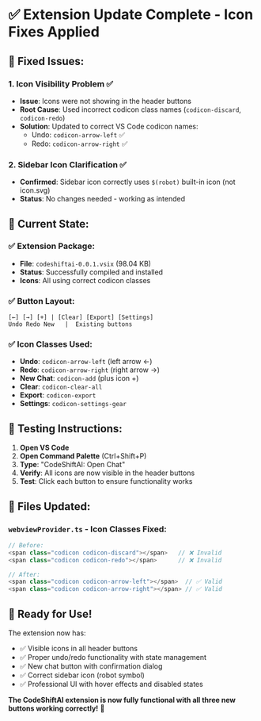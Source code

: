 # ✅ Extension Update Complete - Icon Fixes Applied

## 🔧 Fixed Issues:

### 1. **Icon Visibility Problem** ✅
- **Issue**: Icons were not showing in the header buttons
- **Root Cause**: Used incorrect codicon class names (`codicon-discard`, `codicon-redo`)
- **Solution**: Updated to correct VS Code codicon names:
  - Undo: `codicon-arrow-left` ✅
  - Redo: `codicon-arrow-right` ✅

### 2. **Sidebar Icon Clarification** ✅
- **Confirmed**: Sidebar icon correctly uses `$(robot)` built-in icon (not icon.svg)
- **Status**: No changes needed - working as intended

## 🎯 Current State:

### ✅ **Extension Package**:
- **File**: `codeshiftai-0.0.1.vsix` (98.04 KB)
- **Status**: Successfully compiled and installed
- **Icons**: All using correct codicon classes

### ✅ **Button Layout**:
```
[←] [→] [+] | [Clear] [Export] [Settings]
Undo Redo New   |  Existing buttons
```

### ✅ **Icon Classes Used**:
- **Undo**: `codicon-arrow-left` (left arrow ←)
- **Redo**: `codicon-arrow-right` (right arrow →)
- **New Chat**: `codicon-add` (plus icon +)
- **Clear**: `codicon-clear-all`
- **Export**: `codicon-export`
- **Settings**: `codicon-settings-gear`

## 🧪 Testing Instructions:

1. **Open VS Code**
2. **Open Command Palette** (Ctrl+Shift+P)
3. **Type**: "CodeShiftAI: Open Chat"
4. **Verify**: All icons are now visible in the header buttons
5. **Test**: Click each button to ensure functionality works

## 📁 Files Updated:

### `webviewProvider.ts` - Icon Classes Fixed:
```typescript
// Before:
<span class="codicon codicon-discard"></span>   // ❌ Invalid
<span class="codicon codicon-redo"></span>      // ❌ Invalid

// After:
<span class="codicon codicon-arrow-left"></span>  // ✅ Valid
<span class="codicon codicon-arrow-right"></span> // ✅ Valid
```

## 🎉 Ready for Use!

The extension now has:
- ✅ Visible icons in all header buttons
- ✅ Proper undo/redo functionality with state management
- ✅ New chat button with confirmation dialog
- ✅ Correct sidebar icon (robot symbol)
- ✅ Professional UI with hover effects and disabled states

**The CodeShiftAI extension is now fully functional with all three new buttons working correctly!** 🚀
